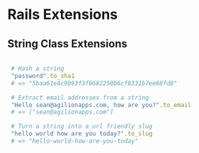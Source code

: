 # Rails Extensions

## String Class Extensions

``` ruby

 # Hash a string
 "password".to_sha1
 # => "5baa61e4c9b93f3f0682250b6cf8331b7ee68fd8"

 # Extract email addresses from a string
 "Hello sean@agilionapps.com, how are you?".to_email
 # => ["sean@agilionapps.com"]

 # Turn a string into a url friendly slug
 "hello world how are you today?".to_slug
 # => "hello-world-how-are-you-today"

```